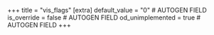 +++
title = "vis_flags"
[extra]
default_value = "0" # AUTOGEN FIELD
is_override = false # AUTOGEN FIELD
od_unimplemented = true # AUTOGEN FIELD
+++